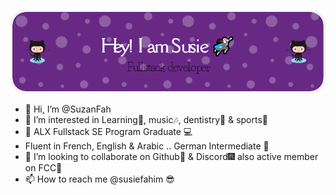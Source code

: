 ![Header](./github-header-image.png)


- 👋 Hi, I’m @SuzanFah
- 👀 I’m interested in Learning💢, music🎶, dentistry🎠 & sports🏀
- 🌱 ALX Fullstack SE Program Graduate 💻
- Fluent in French, English & Arabic ..  German Intermediate 🦚
- 💞️ I’m looking to collaborate on Github📯 & Discord🎆 also active member on FCC🧿
- 📫 How to reach me @susiefahim 😎

<!---
SuzanFah/SuzanFah is a ✨ special ✨ repository because its `README.md` (this file) appears on your GitHub profile.
You can click the Preview link to take a look at your changes.
--->
